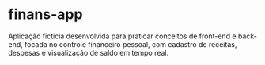 # finans-app
Aplicação fictícia desenvolvida para praticar conceitos de front-end e back-end, focada no controle financeiro pessoal, com cadastro de receitas, despesas e visualização de saldo em tempo real.
